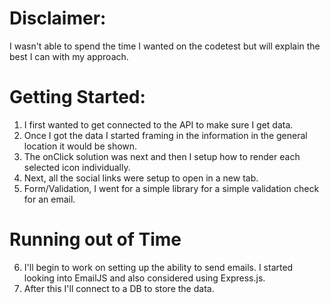 # Disclaimer: 
I wasn't able to spend the time I wanted on the codetest but will explain the best I can with my approach. 
# Getting Started:
1. I first wanted to get connected to the API to make sure I get data. 
2. Once I got the data I started framing in the information in the general location it would be shown. 
3. The onClick solution was next and then I setup how to render each selected icon individually.
4. Next, all the social links were setup to open in a new tab.  
5. Form/Validation, I went for a simple library for a simple validation check for an email. 

# Running out of Time
6. I'll begin to work on setting up the ability to send emails. I started looking into EmailJS and also considered using Express.js. 
7. After this I'll connect to a DB to store the data. 






